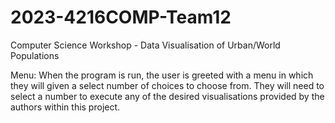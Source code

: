 # 2023-4216COMP-Team12
Computer Science Workshop - Data Visualisation of Urban/World Populations

Menu:
When the program is run, the user is greeted with a menu in which they will given a select number of choices to choose from.
They will need to select a number to execute any of the desired visualisations provided by the authors within this project.
